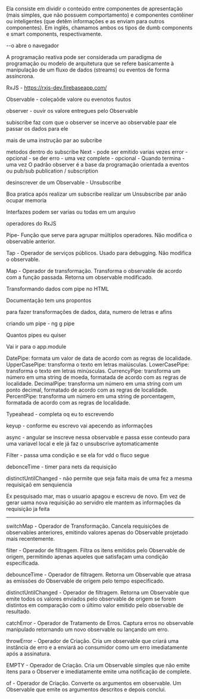 Ela consiste em dividir o conteúdo entre componentes de apresentação (mais simples, que não possuem comportamento) e componentes contêiner ou inteligentes (que detêm informações e as enviam para outros componentes). Em inglês, chamamos ambos os tipos de dumb components e smart components, respectivamente.

--o abre o navegador

A programação reativa pode ser considerada um paradigma de programação ou modelo de arquitetura que se refere basicamente à manipulação de um fluxo de dados (streams) ou eventos de forma assíncrona.

RxJS - https://rxjs-dev.firebaseapp.com/


Observable - coleçaõde valore ou evenotos fuutos 

observer - ouvir os valore entregues pelo Observable

subiscribe faz com que o observer se incerve ao observable paar ele passar os dados para ele

mais de uma instrução par ao subcribe

metodos dentro do subscribe 
Next - pode ser emitido varias vezes
error - opcional - se der erro - uma vez
complete - opcional - Quando termina - uma vez
O padrão observer é a base da programação orientada a eventos ou pub/sub publication / subscription

desinscrever de um Observable - Unsubscribe

Boa pratica após realizar um subscribe realizar um Unsubscribe par anão ocupar memoria 

Interfazes podem ser varias ou todas em um arquivo

operadores do RxJS 

Pipe- Função que serve para agrupar múltiplos operadores. Não modifica o observable anterior.

Tap - Operador de serviços públicos. Usado para debugging. Não modifica o observable.

Map - Operador de transformação. Transforma o observable de acordo com a função passada. Retorna um observable modificado.


Transformando dados com pipe no HTML

Documentação tem uns propontos

para fazer transformações de dados, data, numero de letras e afins

criando um pipe - ng g pipe 

Quantos pipes eu quiser

Vai ir para o app.module

DatePipe: formata um valor de data de acordo com as regras de localidade.
UpperCasePipe: transforma o texto em letras maiúsculas.
LowerCasePipe: transforma o texto em letras minúsculas.
CurrencyPipe: transforma um número em uma string de moeda, formatada de acordo com as regras de localidade.
DecimalPipe: transforma um número em uma string com um ponto decimal, formatado de acordo com as regras de localidade.
PercentPipe: transforma um número em uma string de porcentagem, formatada de acordo com as regras de localidade.

Typeahead - completa oq eu to escrevendo

keyup - conforme eu escrevo vai apecendo as informações

async - angular se inscreve nessa observable e passa esse conteudo para uma variavel local e ele já faz o unsubscrive aytomaticamente


Filter - passa uma condição e se ela for vdd o fluco segue 

debonceTime - timer para nets da requisição

distinctUntilChanged - não permite que seja faita mais de uma fez a mesma requisiçaõ em senquiencia

Ex
  pesquisado mar, mas o usuario apagou e escrevu de novo. Em vez de gerar uama nova requisição ao servidro ele mantem as informações da requisição ja feita

---------------------------------------------------------------

switchMap - Operador de Transformação. Cancela requisições de observables anteriores, emitindo valores apenas do Observable projetado mais recentemente.

filter - Operador de filtragem. Filtra os itens emitidos pelo Observable de origem, permitindo apenas aqueles que satisfaçam uma condição especificada.

debounceTime - Operador de filtragem. Retorna um Observable que atrasa as emissões do Observable de origem pelo tempo especificado.

distinctUntilChanged - Operador de filtragem. Retorna um Observable que emite todos os valores enviados pelo observable de origem se forem distintos em comparação com o último valor emitido pelo observable de resultado.

catchError - Operador de Tratamento de Erros. Captura erros no observable manipulado retornando um novo observable ou lançando um erro.

throwError - Operador de Criação. Cria um observable que criará uma instância de erro e a enviará ao consumidor como um erro imediatamente após a assinatura.

EMPTY - Operador de Criação. Cria um Observable simples que não emite itens para o Observer e imediatamente emite uma notificação de complete.

of - Operador de Criação. Converte os argumentos em observable. Um Observable que emite os argumentos descritos e depois conclui.

